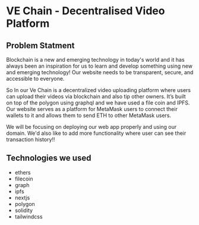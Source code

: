 # VE Chain - Decentralised Video Platform

## Problem Statment
Blockchain is a new and emerging technology in today's world and it has always been an inspiration for us to learn and develop something using new and emerging technology! Our website needs to be transparent, secure, and accessible to everyone.

So In our Ve Chain is a decentralized video uploading platform where users can upload their videos via blockchain and also tip other owners. It’s built on top of the polygon using graphql and we have used a file coin and IPFS. Our website serves as a platform for MetaMask users to connect their wallets to it and allows them to send ETH to other MetaMask users.

We will be focusing on deploying our web app properly and using our domain. We'd also like to add more functionality where user can see their transaction history!!

## Technologies we used
- ethers
- filecoin
- graph
- ipfs
- nextjs
- polygon
- solidity
- tailwindcss
